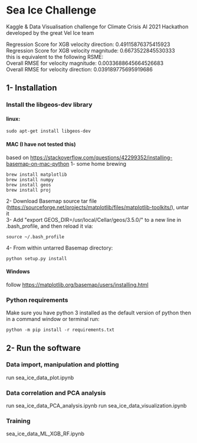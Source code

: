 # Sea Ice Challenge
Kaggle & Data Visualisation challenge for Climate Crisis AI 2021 Hackathon developed by the great Vel Ice team <br />

Regression Score for XGB velocity direction:  0.49115876375415923 <br />
Regression Score for XGB velocity magnitude:  0.6673522845530333 <br />
this is equivalent to the following RSME: <br />
Overall RMSE for velocity magnitude:  0.0033688645664526683 <br />
Overall RMSE for velocity direction:  0.039189775695919686 <br />
## 1- Installation
### Install the libgeos-dev library
#### linux:
```
sudo apt-get install libgeos-dev
```
#### MAC (I have not tested this)
based on https://stackoverflow.com/questions/42299352/installing-basemap-on-mac-python
1- some home brewing
```
brew install matplotlib
brew install numpy
brew install geos
brew install proj
```
2- Download Basemap source tar file (https://sourceforge.net/projects/matplotlib/files/matplotlib-toolkits/), untar it <br />
3- Add "export GEOS_DIR=/usr/local/Cellar/geos/3.5.0/" to a new line in .bash_profile, and then reload it via: <br />
```
source ~/.bash_profile
```
4- From within untarred Basemap directory:
```
python setup.py install
```
#### Windows
follow https://matplotlib.org/basemap/users/installing.html

### Python requirements
Make sure you have python 3 installed as the default version of python then in a command window or terminal run: <br />
```
python -m pip install -r requirements.txt 
```

## 2- Run the software
### Data import, manipulation and plotting
run sea_ice_data_plot.ipynb

### Data correlation and PCA analysis
run sea_ice_data_PCA_analysis.ipynb
run sea_ice_data_visualization.ipynb

### Training
sea_ice_data_ML_XGB_RF.ipynb


